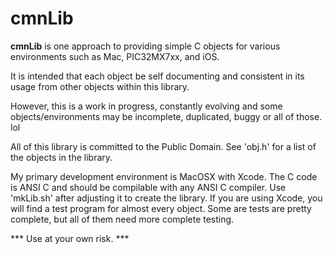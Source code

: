 
cmnLib
===============

**cmnLib** is one approach to providing simple C objects for
various environments such as Mac, PIC32MX7xx, and iOS.

It is intended that each object be self documenting and consistent
in its usage from other objects within this library.

However, this is a work in progress, constantly evolving and some
objects/environments may be incomplete, duplicated, buggy or all
of those. lol

All of this library is committed to the Public Domain.  See 'obj.h'
for a list of the objects in the library.

My primary development environment is MacOSX with Xcode. The C code
is ANSI C and should be compilable with any ANSI C compiler. Use
'mkLib.sh' after adjusting it to create the library. If you are
using Xcode, you will find a test program for almost every object.
Some are tests are pretty complete, but all of them need more
complete testing.


*** Use at your own risk. ***
